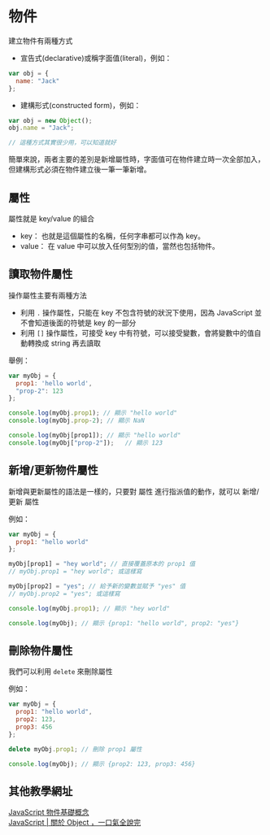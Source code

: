 # 物件

建立物件有兩種方式

* 宣告式(declarative)或稱字面值(literal)，例如：

``` js
var obj = {
  name: "Jack"
};
```

* 建構形式(constructed form)，例如：

``` js
var obj = new Object();
obj.name = "Jack";

// 這種方式其實很少用，可以知道就好
```

簡單來說，兩者主要的差別是新增屬性時，字面值可在物件建立時一次全部加入，但建構形式必須在物件建立後一筆一筆新增。

## 屬性

屬性就是 key/value 的組合

* key： 也就是這個屬性的名稱，任何字串都可以作為 key。
* value： 在 value 中可以放入任何型別的值，當然也包括物件。



## 讀取物件屬性

操作屬性主要有兩種方法

* 利用 `.` 操作屬性，只能在 key 不包含符號的狀況下使用，因為 JavaScript 並不會知道後面的符號是 key 的一部分
* 利用 `[]` 操作屬性，可接受 key 中有符號，可以接受變數，會將變數中的值自動轉換成 string 再去讀取

舉例：

``` js
var myObj = {
  prop1: 'hello world',
  "prop-2": 123
};

console.log(myObj.prop1); // 顯示 "hello world"
console.log(myObj.prop-2); // 顯示 NaN

console.log(myObj[prop1]); // 顯示 "hello world"
console.log(myObj["prop-2"]);	// 顯示 123
```

## 新增/更新物件屬性

新增與更新屬性的語法是一樣的，只要對 屬性 進行指派值的動作，就可以 新增/更新 屬性

例如：

``` js
var myObj = {
  prop1: "hello world"
};

myObj[prop1] = "hey world"; // 直接覆蓋原本的 prop1 值
// myObj.prop1 = "hey world"; 或這樣寫

myObj[prop2] = "yes"; // 給予新的變數並賦予 "yes" 值
// myObj.prop2 = "yes"; 或這樣寫

console.log(myObj.prop1); // 顯示 "hey world"

console.log(myObj); // 顯示 {prop1: "hello world", prop2: "yes"}
```

## 刪除物件屬性

我們可以利用 `delete` 來刪除屬性

例如：

``` js
var myObj = {
  prop1: "hello world",
  prop2: 123,
  prop3: 456
};

delete myObj.prop1; // 刪除 prop1 屬性

console.log(myObj); // 顯示 {prop2: 123, prop3: 456}
```

## 其他教學網址

[JavaScript 物件基礎概念](https://developer.mozilla.org/zh-TW/docs/Learn/JavaScript/Objects/Basics)<br />
[JavaScript | 關於 Object ，一口氣全說完](https://medium.com/enjoy-life-enjoy-coding/javascript-%E9%97%9C%E6%96%BC-object-%E4%B8%80%E5%8F%A3%E6%B0%A3%E5%85%A8%E8%AA%AA%E5%AE%8C-4bb924bcc79f)